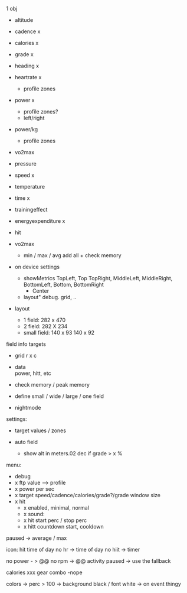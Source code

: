1 obj
- altitude
- cadence x
- calories x
- grade x
- heading x
- heartrate x
  - profile zones
- power x
  - profile zones?
  - left/right
- power/kg
  - profile zones
- vo2max
- pressure
- speed x
- temperature
- time x
- trainingeffect
- energyexpenditure x
- hit
- vo2max

  - min / max / avg
add all + check memory


- on device settings
  - showMetrics TopLeft, Top TopRight, MiddleLeft, MiddleRight, BottomLeft, Bottom, BottomRight
    - Center
  - layout" debug. grid, ..

- layout
  - 1 field: 282 x 470
  - 2 field: 282 X 234
  - small field: 140 x 93 140 x 92

field info
targets

  - grid r x c
  - data  
    power, hitt, etc 

- check memory / peak memory
- define small / wide / large / one field
- nightmode

settings:
 - target values / zones

- auto field
  - show alt in meters.02 dec if grade > x %

menu:
- debug
- x ftp value --> profile
- x power per sec
- x target speed/cadence/calories/grade?/grade window size
- x hit 
  - x enabled, minimal, normal
  - x sound:
  - x hit start perc / stop perc
  - x hitt countdown start, cooldown

paused -> average / max

icon:
 hit
 time of day
 no hr -> time of day
 no hiit -> timer

 no power - > @@
 no rpm -> @@
 activity paused -> use the fallback

 calories
 xxx gear combo -nope
 
 colors -> perc > 100 -> background black / font white
  -> on event thingy
